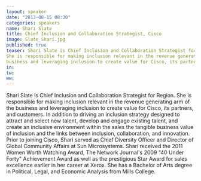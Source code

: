 ```yaml
---
layout: speaker
date: "2013-08-15 08:30"
categories: speakers
name: Shari Slate
title: Chief Inclusion and Collaboration Strategist, Cisco
image: Slate_Shari.jpg
published: true
teaser: Shari Slate is Chief Inclusion and Collaboration Strategist for Region.She is responsible for making inclusion relevant in the revenue generating arm of thebusiness and leveraging inclusion to create value for Cisco, its partners, and customers.
in:
tw:
ww: 
---
```

Shari Slate is Chief Inclusion and Collaboration Strategist for Region.She is responsible for making inclusion relevant in the revenue generating arm of thebusiness and leveraging inclusion to create value for Cisco, its partners, and customers.
In addition to driving an inclusion strategy designed to attract and select new talent,develop and engage existing talent, and create an inclusive environment within the salesthe tangible business value of inclusion and the links between inclusion, collaboration, and innovation.Prior to joining Cisco, Shari served as Chief Diversity Officer and Director of GlobalCommunity Affairs at Sun Microsystems. Shari received the 2011 Women WorthWatching Award, The Network Journal's 2009 "40 Under Forty" Achievement Award aswell as the prestigious Star Award for sales excellence earlier in her career at Xerox. She has a Bachelor of Arts degree in Political, Legal, and Economic Analysis from MillsCollege.